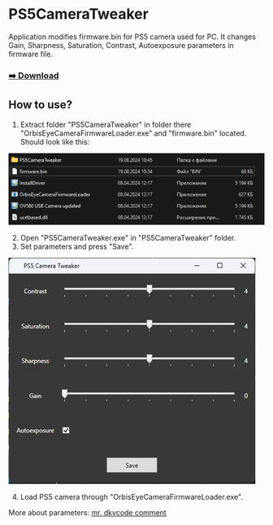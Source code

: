 # PS5CameraTweaker
Application modifies firmware.bin for PS5 camera used for PC.
It changes Gain, Sharpness, Saturation, Contrast, Autoexposure parameters in firmware file.

### [:arrow_right: Download](https://github.com/PavlikBender/PS5CameraTweaker/releases/download/v1.0/PS5CameraTweaker.zip)

## How to use?

1. Extract folder "PS5CameraTweaker" in folder there "OrbisEyeCameraFirmwareLoader.exe" and "firmware.bin" located. Should look like this:

![](/Folder.png)

2. Open "PS5CameraTweaker.exe" in "PS5CameraTweaker" folder.
3. Set parameters and press "Save".

![](/App.png)

4. Load PS5 camera through "OrbisEyeCameraFirmwareLoader.exe".

More about parameters: [mr. dkvcode comment](https://github.com/psxdev/OrbisEyeCam/issues/10#issuecomment-2295594922)
